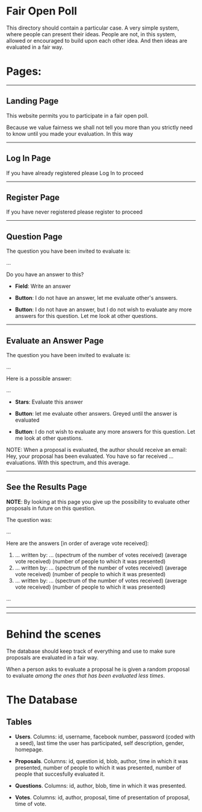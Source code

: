 # Fair Open Poll

This directory should contain a particular case. A very simple system, where people can present their ideas. People are not, in this system, allowed or encouraged to build upon each other idea. And then ideas are evaluated in a fair way.

# Pages:

---

## Landing Page
This website permits you to participate in a fair open poll.

Because we value fairness we shall not tell you more than you strictly need to know until you made your evaluation. In this way 

---
## Log In Page

If you have already registered please Log In to proceed

---
## Register Page

If you have never registered please register to proceed

---
## Question Page

The question you have been invited to evaluate is:

...

Do you have an answer to this?

* **Field**: Write an answer

* **Button**: I do not have an answer, let me evaluate other's answers.

* **Button**: I do not have an answer, but I do not wish to evaluate any more answers for this question. Let me look at other questions.

---
## Evaluate an Answer Page

The question you have been invited to evaluate is:

...

Here is a possible answer:

...


* **Stars**: Evaluate this answer

* **Button**: let me evaluate other answers. Greyed until the answer is evaluated

* **Button**: I do not wish to evaluate any more answers for this question. Let me look at other questions.

NOTE: When a proposal is evaluated, the author should receive an email: Hey, your proposal has been evaluated. You have so far received ... evaluations. With this spectrum, and this average.


---
## See the Results Page

**NOTE**: By looking at this page you give up the possibility to evaluate other proposals in future on this question.


The question was:

...

Here are the answers [in order of average vote received]:

1. ... written by: ... (spectrum of the number of votes received) (average vote received) (number of people to which it was presented)
2. ... written by: ... (spectrum of the number of votes received) (average vote received) (number of people to which it was presented)
3. ... written by: ... (spectrum of the number of votes received) (average vote received) (number of people to which it was presented)


...

---
---

# Behind the scenes

The database should keep track of everything and use to make sure proposals are evaluated in a fair way.

When a person asks to evaluate a proposal he is given a random proposal to evaluate *among the ones that has been evaluated less times*.


# The Database

## Tables

* **Users**. Columns: id, username, facebook number, password (coded with a seed), last time the user has participated, self description, gender, homepage.

* **Proposals**. Columns: id, question id, blob, author, time in which it was presented, number of people to which it was presented, number of people that succesfully evaluated it.

* **Questions**. Columns: id, author, blob, time in which it was presented.

* **Votes**. Columns: id, author, proposal, time of presentation of proposal, time of vote.




















